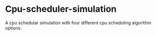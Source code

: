# Cpu-scheduler-simulation
A cpu schedular simulation with four different cpu scheduling algorithm options.
